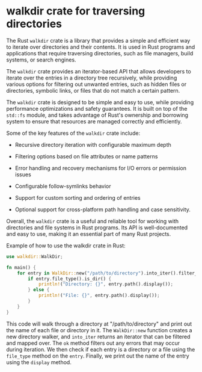 # walkdir crate for traversing directories

The Rust `walkdir` crate is a library that provides a simple and efficient way to iterate over directories and their contents. It is used in Rust programs and applications that require traversing directories, such as file managers, build systems, or search engines.

The `walkdir` crate provides an iterator-based API that allows developers to iterate over the entries in a directory tree recursively, while providing various options for filtering out unwanted entries, such as hidden files or directories, symbolic links, or files that do not match a certain pattern.

The `walkdir` crate is designed to be simple and easy to use, while providing performance optimizations and safety guarantees. It is built on top of the `std::fs` module, and takes advantage of Rust's ownership and borrowing system to ensure that resources are managed correctly and efficiently.

Some of the key features of the `walkdir` crate include:

* Recursive directory iteration with configurable maximum depth

* Filtering options based on file attributes or name patterns

* Error handling and recovery mechanisms for I/O errors or permission issues

* Configurable follow-symlinks behavior

* Support for custom sorting and ordering of entries

* Optional support for cross-platform path handling and case sensitivity.

Overall, the `walkdir` crate is a useful and reliable tool for working with directories and file systems in Rust programs. Its API is well-documented and easy to use, making it an essential part of many Rust projects.

Example of how to use the walkdir crate in Rust:

```rust
use walkdir::WalkDir;

fn main() {
    for entry in WalkDir::new("/path/to/directory").into_iter().filter_map(|e| e.ok()) {
        if entry.file_type().is_dir() {
            println!("Directory: {}", entry.path().display());
        } else {
            println!("File: {}", entry.path().display());
        }
    }
}
```

This code will walk through a directory at "/path/to/directory" and print out the name of each file or directory in it. The `WalkDir::new` function creates a new directory walker, and `into_iter` returns an iterator that can be filtered and mapped over. The `ok` method filters out any errors that may occur during iteration. We then check if each entry is a directory or a file using the `file_type` method on the `entry`. Finally, we print out the name of the entry using the `display` method.

